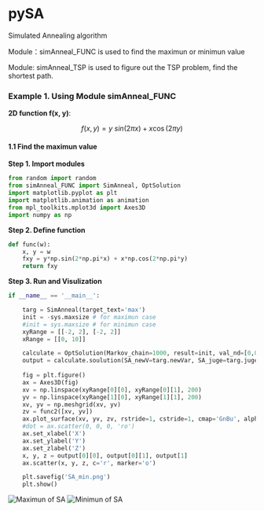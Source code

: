 # pySA
Simulated Annealing algorithm

Module：simAnneal_FUNC is used to find the maximun or minimun value

Module: simAnneal_TSP is used to figure out the TSP problem, find the shortest path.

### Example 1. Using Module simAnneal_FUNC 

**2D function f(x, y)**:

 $$ f(x,y) = y\ sin(2 \pi x) + x\cos(2\pi y) $$
 
#### 1.1 Find the maximun value

**Step 1. Import modules**
```python
from random import random
from simAnneal_FUNC import SimAnneal, OptSolution
import matplotlib.pyplot as plt
import matplotlib.animation as animation
from mpl_toolkits.mplot3d import Axes3D
import numpy as np
```
**Step 2. Define function**
```python
def func(w):
    x, y = w
    fxy = y*np.sin(2*np.pi*x) + x*np.cos(2*np.pi*y)
    return fxy
```
**Step 3. Run and Visulization**
```python
if __name__ == '__main__':

    targ = SimAnneal(target_text='max')
    init = -sys.maxsize # for maximun case
    #init = sys.maxsize # for minimun case
    xyRange = [[-2, 2], [-2, 2]]
    xRange = [[0, 10]]

    calculate = OptSolution(Markov_chain=1000, result=init, val_nd=[0,0])
    output = calculate.soulution(SA_newV=targ.newVar, SA_juge=targ.juge, juge_text='max',ValueRange=xyRange, func=func2)
                        
    fig = plt.figure()
	ax = Axes3D(fig)
	xv = np.linspace(xyRange[0][0], xyRange[0][1], 200)
	yv = np.linspace(xyRange[1][0], xyRange[1][1], 200)
	xv, yv = np.meshgrid(xv, yv)
	zv = func2([xv, yv])
	ax.plot_surface(xv, yv, zv, rstride=1, cstride=1, cmap='GnBu', alpha=1)
	#dot = ax.scatter(0, 0, 0, 'ro')
	ax.set_xlabel('X')
	ax.set_ylabel('Y')
	ax.set_zlabel('Z')
	x, y, z = output[0][0], output[0][1], output[1]
	ax.scatter(x, y, z, c='r', marker='o')

	plt.savefig('SA_min.png')
	plt.show()
```
![Maximun of SA](https://github.com/kjzhang9/pySA/blob/master/SA_max.png  "Maximun")
![Minimun of SA](https://github.com/kjzhang9/pySA/blob/master/SA_min.png  "Min")

 